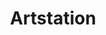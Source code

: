 ---
title: "Artstation"
excerpt: "My art is also hosted here - but less frequently."
header:
  image: /assets/images/artstation_SS_full.jpg
  teaser: /assets/images/artstation_SS_th.jpg
link: https://www.artstation.com/pandoramic
---